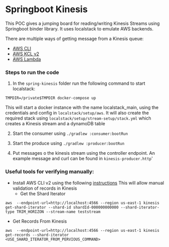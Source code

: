 # Springboot Kinesis

This POC gives a jumping board for reading/writing Kinesis Streams using Springboot binder library. It uses localstack to emulate AWS backends.

There are multiple ways of getting message from a Kinesis queue:
- [AWS CLI](https://docs.aws.amazon.com/streams/latest/dev/fundamental-stream.html)
- [AWS KCL v2](https://docs.aws.amazon.com/streams/latest/dev/shared-throughput-kcl-consumers.html)
- [AWS Lambda](https://docs.aws.amazon.com/lambda/latest/dg/with-kinesis.html)

### Steps to run the code
1. In the `spring-kinesis` folder run the following command to start localstack:
```
TMPDIR=/private$TMPDIR docker-compose up
```
This will start a docker instance with the name localstack_main,  using the credentials and config in `localstack/setup/aws`.
It will also create the required stack using `localstack/setup/stream-setup/stack.yml` which creates a Kinesis stream and a dynamoDB table
 

2. Start the consumer  using `./gradlew :consumer:bootRun`

3. Start the produce  using `./gradlew :producer:bootRun`
4. Put messages o the kinesis stream using the controller endpoint. An example message and curl can be found in `kinesis-producer.http`'


### Useful tools for verifying manually:
- Install AWS CLI v2 using the following [instructions](https://docs.aws.amazon.com/cli/latest/userguide/install-cliv2-mac.html)
This will allow manual validation of records in Kinesis
  - Get the Shard Iterator
```
aws  --endpoint-url=http://localhost:4566 --region us-east-1 kinesis get-shard-iterator --shard-id shardId-000000000000 --shard-iterator-type TRIM_HORIZON --stream-name teststream
```
  - Get Records From Kinesis
```
aws  --endpoint-url=http://localhost:4566 --region us-east-1 kinesis get-records --shard-iterator <USE_SHARD_ITERATOR_FROM_PERVIOUS_COMMAND>
```
